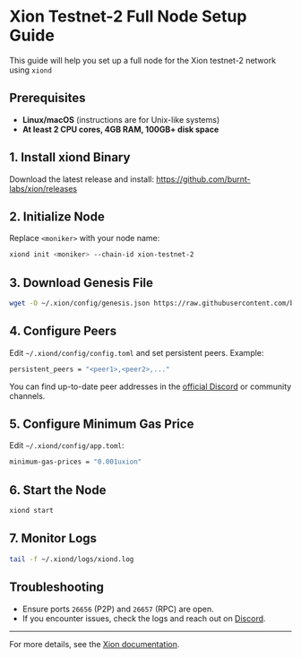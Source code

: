 # Xion Testnet-2 Full Node Setup Guide

This guide will help you set up a full node for the Xion testnet-2 network using `xiond`

## Prerequisites

- **Linux/macOS** (instructions are for Unix-like systems)
- **At least 2 CPU cores, 4GB RAM, 100GB+ disk space**

## 1. Install xiond Binary

Download the latest release and install:
<https://github.com/burnt-labs/xion/releases>

## 2. Initialize Node

Replace `<moniker>` with your node name:

```sh
xiond init <moniker> --chain-id xion-testnet-2
```

## 3. Download Genesis File

```sh
wget -O ~/.xion/config/genesis.json https://raw.githubusercontent.com/burnt-labs/xion-testnet-2/main/config/genesis.json
```

## 4. Configure Peers

Edit `~/.xiond/config/config.toml` and set persistent peers. Example:

```sh
persistent_peers = "<peer1>,<peer2>,..."
```

You can find up-to-date peer addresses in the [official Discord](https://discord.gg/burnt) or community channels.

## 5. Configure Minimum Gas Price

Edit `~/.xiond/config/app.toml`:

```sh
minimum-gas-prices = "0.001uxion"
```

## 6. Start the Node

```sh
xiond start
```

## 7. Monitor Logs

```sh
tail -f ~/.xiond/logs/xiond.log
```

## Troubleshooting

- Ensure ports `26656` (P2P) and `26657` (RPC) are open.
- If you encounter issues, check the logs and reach out on [Discord](https://discord.gg/burnt).

---

For more details, see the [Xion documentation](https://docs.burnt.com/xion/).
